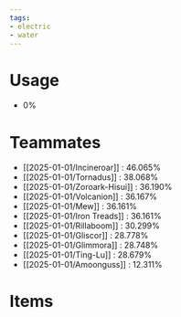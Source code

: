 ```yaml
---
tags:
- electric
- water
---
```

# Usage
- 0%
# Teammates
- [[2025-01-01/Incineroar]] : 46.065%
- [[2025-01-01/Tornadus]] : 38.068%
- [[2025-01-01/Zoroark-Hisui]] : 36.190%
- [[2025-01-01/Volcanion]] : 36.167%
- [[2025-01-01/Mew]] : 36.161%
- [[2025-01-01/Iron Treads]] : 36.161%
- [[2025-01-01/Rillaboom]] : 30.299%
- [[2025-01-01/Gliscor]] : 28.778%
- [[2025-01-01/Glimmora]] : 28.748%
- [[2025-01-01/Ting-Lu]] : 28.679%
- [[2025-01-01/Amoonguss]] : 12.311%
# Items